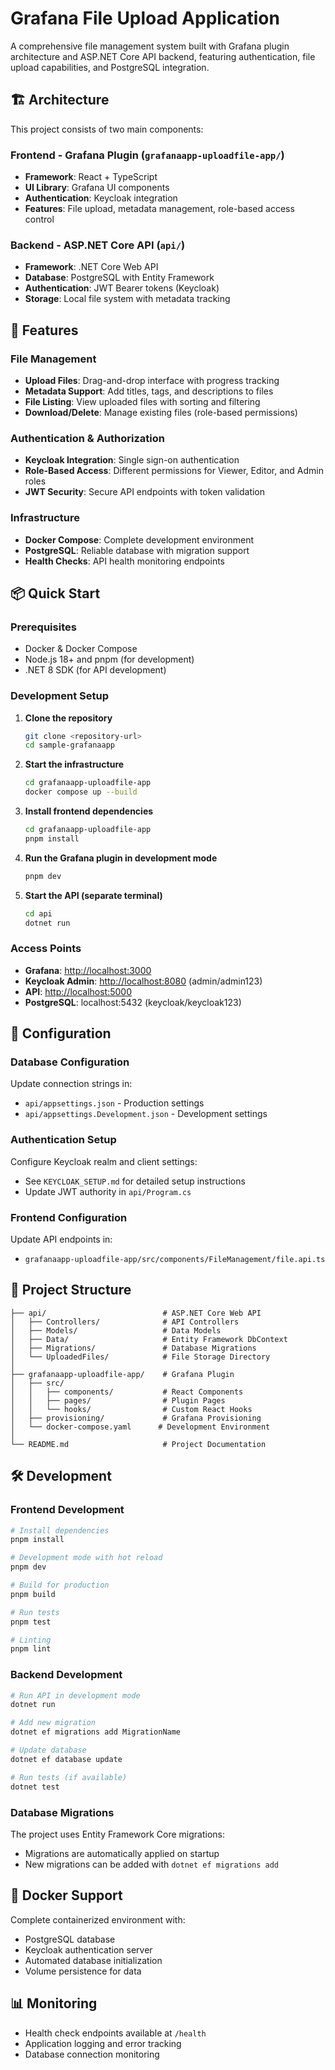 # Grafana File Upload Application

A comprehensive file management system built with Grafana plugin architecture and ASP.NET Core API backend, featuring authentication, file upload capabilities, and PostgreSQL integration.

## 🏗️ Architecture

This project consists of two main components:

### Frontend - Grafana Plugin (`grafanaapp-uploadfile-app/`)

- **Framework**: React + TypeScript
- **UI Library**: Grafana UI components
- **Authentication**: Keycloak integration
- **Features**: File upload, metadata management, role-based access control

### Backend - ASP.NET Core API (`api/`)

- **Framework**: .NET Core Web API
- **Database**: PostgreSQL with Entity Framework
- **Authentication**: JWT Bearer tokens (Keycloak)
- **Storage**: Local file system with metadata tracking

## 🚀 Features

### File Management

- **Upload Files**: Drag-and-drop interface with progress tracking
- **Metadata Support**: Add titles, tags, and descriptions to files
- **File Listing**: View uploaded files with sorting and filtering
- **Download/Delete**: Manage existing files (role-based permissions)

### Authentication & Authorization

- **Keycloak Integration**: Single sign-on authentication
- **Role-Based Access**: Different permissions for Viewer, Editor, and Admin roles
- **JWT Security**: Secure API endpoints with token validation

### Infrastructure

- **Docker Compose**: Complete development environment
- **PostgreSQL**: Reliable database with migration support
- **Health Checks**: API health monitoring endpoints

## 📦 Quick Start

### Prerequisites

- Docker & Docker Compose
- Node.js 18+ and pnpm (for development)
- .NET 8 SDK (for API development)

### Development Setup

1. **Clone the repository**

    ```bash
    git clone <repository-url>
    cd sample-grafanaapp
    ```

2. **Start the infrastructure**

    ```bash
    cd grafanaapp-uploadfile-app
    docker compose up --build
    ```

3. **Install frontend dependencies**

    ```bash
    cd grafanaapp-uploadfile-app
    pnpm install
    ```

4. **Run the Grafana plugin in development mode**

    ```bash
    pnpm dev
    ```

5. **Start the API (separate terminal)**

    ```bash
    cd api
    dotnet run
    ```

### Access Points

- **Grafana**: <http://localhost:3000>
- **Keycloak Admin**: <http://localhost:8080> (admin/admin123)
- **API**: <http://localhost:5000>
- **PostgreSQL**: localhost:5432 (keycloak/keycloak123)

## 🔧 Configuration

### Database Configuration

Update connection strings in:

- `api/appsettings.json` - Production settings
- `api/appsettings.Development.json` - Development settings

### Authentication Setup

Configure Keycloak realm and client settings:

- See `KEYCLOAK_SETUP.md` for detailed setup instructions
- Update JWT authority in `api/Program.cs`

### Frontend Configuration

Update API endpoints in:

- `grafanaapp-uploadfile-app/src/components/FileManagement/file.api.ts`

## 📁 Project Structure

```text
├── api/                          # ASP.NET Core Web API
│   ├── Controllers/              # API Controllers
│   ├── Models/                   # Data Models
│   ├── Data/                     # Entity Framework DbContext
│   ├── Migrations/               # Database Migrations
│   └── UploadedFiles/            # File Storage Directory
│
├── grafanaapp-uploadfile-app/    # Grafana Plugin
│   ├── src/
│   │   ├── components/           # React Components
│   │   ├── pages/                # Plugin Pages
│   │   └── hooks/                # Custom React Hooks
│   ├── provisioning/             # Grafana Provisioning
│   └── docker-compose.yaml      # Development Environment
│
└── README.md                     # Project Documentation
```

## 🛠️ Development

### Frontend Development

```bash
# Install dependencies
pnpm install

# Development mode with hot reload
pnpm dev

# Build for production
pnpm build

# Run tests
pnpm test

# Linting
pnpm lint
```

### Backend Development

```bash
# Run API in development mode
dotnet run

# Add new migration
dotnet ef migrations add MigrationName

# Update database
dotnet ef database update

# Run tests (if available)
dotnet test
```

### Database Migrations

The project uses Entity Framework Core migrations:

- Migrations are automatically applied on startup
- New migrations can be added with `dotnet ef migrations add`

## 🐳 Docker Support

Complete containerized environment with:

- PostgreSQL database
- Keycloak authentication server
- Automated database initialization
- Volume persistence for data

## 📊 Monitoring

- Health check endpoints available at `/health`
- Application logging and error tracking
- Database connection monitoring
